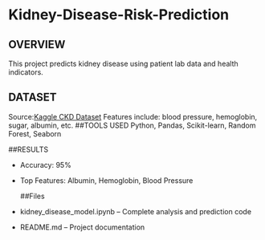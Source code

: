 # Kidney-Disease-Risk-Prediction

## OVERVIEW
   This project predicts kidney disease using patient lab data and health indicators.

## DATASET
  Source:[Kaggle CKD Dataset](https://www.kaggle.com/datasets/miadul/kidney-disease-risk-dataset/data)
   Features include: blood pressure, hemoglobin, sugar, albumin, etc.
##TOOLS USED
      Python, Pandas, Scikit-learn, Random Forest, Seaborn

##RESULTS
- Accuracy: 95%
- Top Features: Albumin, Hemoglobin, Blood Pressure

  ##Files
- kidney_disease_model.ipynb – Complete analysis and prediction code
- README.md – Project documentation
